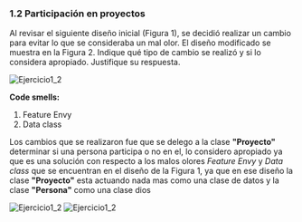 ### 1.2 Participación en proyectos 
Al revisar el siguiente diseño inicial (Figura 1), se decidió realizar un cambio para evitar lo que se consideraba un mal olor. El diseño modificado se muestra en la Figura 2. Indique qué tipo de cambio se realizó y si lo considera apropiado. Justifique su respuesta.

![Ejercicio1_2](../img/ejercicio1_2.png)

**Code smells:**
1. Feature Envy
2. Data class

Los cambios que se realizaron fue que se delego a la clase **"Proyecto"** determinar si una persona participa o no en el, lo considero apropiado ya que es una solución con respecto a los malos olores _Feature Envy_ y _Data class_ que se encuentran en el diseño de la Figura 1, ya que en ese diseño la clase **"Proyecto"** esta actuando nada mas como una clase de datos y la clase **"Persona"** como una clase dios

![Ejercicio1_2](../img/feature_envy.png)
![Ejercicio1_2](../img/data_class.png)

